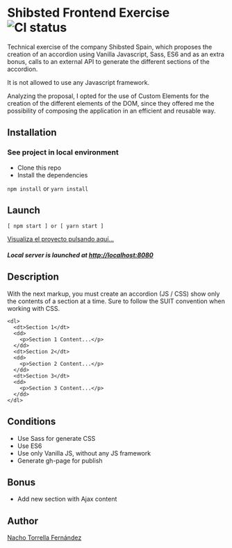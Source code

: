# Shibsted Frontend Exercise ![CI status](https://img.shields.io/badge/build-passing-brightgreen.svg)

Technical exercise of the company Shibsted Spain, which proposes the creation of an accordion using Vanilla Javascript, Sass, ES6 and as an extra bonus, calls to an external API to generate the different sections of the accordion.

It is not allowed to use any Javascript framework.

Analyzing the proposal, I opted for the use of Custom Elements for the creation of the different elements of the DOM, since they offered me the possibility of composing the application in an efficient and reusable way.


## Installation

### See project in local environment
* Clone this repo
* Install the dependencies

`npm install`
or
`yarn install`

## Launch
```
[ npm start ] or [ yarn start ]
```
[Visualiza el proyecto pulsando aquí...](https://AgonisticKatai.github.io/shibsted-frontend-execise/dist/)
##### Local server is launched at [http://localhost:8080](http://localhost:8080)

## Description
With the next markup, you must create an accordion (JS / CSS) show only the contents of a section at a time. Sure to follow the SUIT convention when working with CSS.
```
<dl>
  <dt>Section 1</dt>
  <dd>
    <p>Section 1 Content...</p>
  </dd>
  <dt>Section 2</dt>
  <dd>
    <p>Section 2 Content...</p>
  </dd>
  <dt>Section 3</dt>
  <dd>
    <p>Section 3 Content...</p>
  </dd>
</dl>
```

## Conditions
* Use Sass for generate CSS
* Use ES6
* Use only Vanilla JS, without any JS framework
* Generate gh-page for publish

## Bonus
* Add new section with Ajax content

## Author
[Nacho Torrella Fernández](https://www.linkedin.com/in/nacho-torrella)